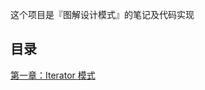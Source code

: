 这个项目是『图解设计模式』的笔记及代码实现

## 目录

[第一章：Iterator 模式](src/main/java/cn/n0nb0at/designpattern/chapter_01_iterator)
